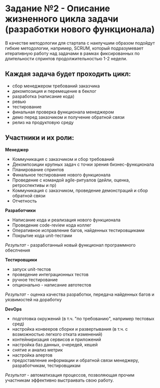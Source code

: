 # Задание №2 - Описание жизненного цикла задачи (разработки нового функционала)

В качестве методологии для стартапа с наилучшим образом подойдут гибкие методологии, например, SCRUM, который подразумевает итеративную работу над задачами в рамках фиксированных по длительности спринтов продолжительностью 1-2 недели.

## Каждая задача будет проходить цикл:
* сбор менеджером требований заказчика
* декомпозиция и перемещение в беклог
* разработка (написание кода)
* ревью
* тестирование
* финальная проверка функционала менеджером
* демо перед заказчиком и получение обратной связи
* релиз на продуктовую среду

## Участники и их роли:

**Менеджер**

* Коммуникация с заказчиком и сбор требований
* Декомпозиции крупных задач с точки зрения бизнес-функционала
* Планирование спринтов
* Финальное тестирование нового функционала
* Проведение с командой agile-ритуалов (дейли, оценка, ретроспективы и пр)
* Коммуникация с заказчиком, проведение демонстраций и сбор обратной связи
* Отчетность

**Разработчики**

* Написание кода и реализация нового функционала
* Проведение code-review кода коллег
* Оперативное исправление багов, найденных тестировщиками
* Покрытие кода unit-тестами

*Результат* - разработанный новый функционал программного обеспчения 

**Тестировщики**

* запуск unit-тестов
* проведение интеграционных тестов
* ручное тестирование
* опционально - написание автотестов

*Результат* - оценка качества разработки, передача найденных багов и уязвимостей на доработку

**DevOps**

* подготовка окружений (в т.ч. "по требованию", например тестовых сред)
* настройка конвееров сборки и развертывания (в т.ч. с возможностью легкого отката изменений)
* контейниризация сервисов и приложений
* настройка баз данных, очередей, кешей
* снятие и анализ метрик
* настройка алертов
* предоставление информации и обратной связи менеджеру, разработчикам, тестировщикам

*Результат* - автоматизация процессов, позволяющая прочим участникам эффективно выстраивать свою работу.
